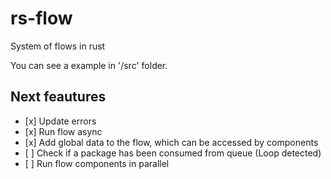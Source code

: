 # rs-flow
System of flows in rust

You can see a example in '/src' folder.

## Next feautures
<ul>
  <li>[x] Update errors </li>
  <li>[x] Run flow async </li>
  <li>[x] Add global data to the flow, which can be accessed by components</li>
  <li>[ ] Check if a package has been consumed from queue (Loop detected) </li>
  <li>[ ] Run flow components in parallel </li>
</ul>
